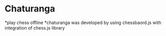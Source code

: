 # Chaturanga
  *play chess offline 
  *chaturanga was developed by using chessbaord.js with integration of chess.js library
